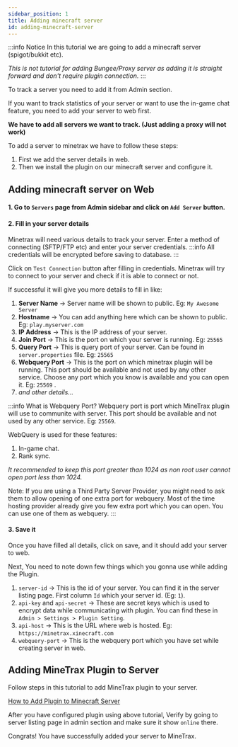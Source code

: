 ```yaml
---
sidebar_position: 1
title: Adding minecraft server
id: adding-minecraft-server
---
```


:::info Notice
In this tutorial we are going to add a minecraft server (spigot/bukkit etc).

*This is not tutorial for adding Bungee/Proxy server as adding it is straight forward and don't require plugin connection.*
:::

To track a server you need to add it from Admin section.

If you want to track statistics of your server or want to use the in-game chat feature, you need to add your server to web first.

**We have to add all servers we want to track. (Just adding a proxy will not work)**

To add a server to minetrax we have to follow these steps:

1. First we add the server details in web.
2. Then we install the plugin on our minecraft server and configure it.

## Adding minecraft server on Web

#### 1. Go to `Servers` page from Admin sidebar and click on `Add Server` button.

#### 2. Fill in your server details

Minetrax will need various details to track your server.
Enter a method of connecting (SFTP/FTP etc) and enter your server credentials.
:::info
All credentials will be encrypted before saving to database.
:::

Click on `Test Connection` button after filling in credentials. Minetrax will try to connect to your server and check if it is able to connect or not.

If successful it will give you more details to fill in like:

1. **Server Name** -> Server name will be shown to public. Eg: `My Awesome Server`
2. **Hostname** -> You can add anything here which can be shown to public. Eg: `play.myserver.com`
3. **IP Address** -> This is the IP address of your server.
4. **Join Port** -> This is the port on which your server is running. Eg: `25565`
5. **Query Port** -> This is query port of your server. Can be found in `server.properties` file. Eg: `25565`
6. **Webquery Port** -> This is the port on which minetrax plugin will be running. This port should be available and not used by any other service. Choose any port which you know is available and you can open it. Eg: `25569` .
7. _and other details..._

:::info What is Webquery Port?
Webquery port is port which MineTrax plugin will use to communite with server. This port should be available and not used by any other service. Eg: `25569`.

WebQuery is used for these features:

1. In-game chat.
2. Rank sync.

_It recommended to keep this port greater than 1024 as non root user cannot open port less than 1024._

Note: If you are using a Third Party Server Provider, you might need to ask them to allow opening of one extra port for webquery. Most of the time hosting provider already give you few extra port which you can open. You can use one of them as webquery.
:::

#### 3. Save it
Once you have filled all details, click on save, and it should add your server to web.

Next, You need to note down few things which you gonna use while adding the Plugin.
1. `server-id` -> This is the id of your server. You can find it in the server listing page. First column `Id` which your server id. (Eg: `1`).
2. `api-key` and `api-secret` -> These are secret keys which is used to encrypt data while communicating with plugin. You can find these in `Admin > Settings > Plugin Setting`.
3. `api-host` -> This is the URL where web is hosted. Eg: `https://minetrax.xinecraft.com`
4. `webquery-port` -> This is the webquery port which you have set while creating server in web.

## Adding MineTrax Plugin to Server
Follow steps in this tutorial to add MineTrax plugin to your server.

[How to Add Plugin to Minecraft Server](/docs/plugin/installing-plugin)

After you have configured plugin using above tutorial,
Verify by going to server listing page in admin section and make sure it show `online` there.

Congrats! You have successfully added your server to MineTrax.